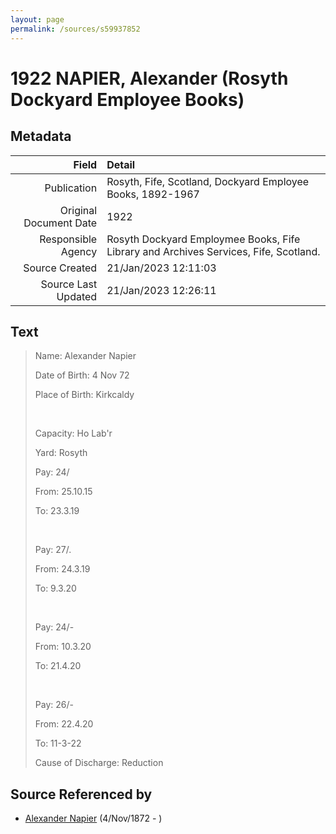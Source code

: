 ```yaml
---
layout: page
permalink: /sources/s59937852
---
```


# 1922 NAPIER, Alexander (Rosyth Dockyard Employee Books)

## Metadata
Field | Detail
---:|:---
Publication | Rosyth, Fife, Scotland, Dockyard Employee Books, 1892-1967
Original Document Date | 1922
Responsible Agency | Rosyth Dockyard Employmee Books, Fife Library and Archives Services, Fife, Scotland.
Source Created | 21/Jan/2023 12:11:03
Source Last Updated | 21/Jan/2023 12:26:11

## Text

> Name: Alexander Napier
>
> Date of Birth: 4 Nov 72
>
> Place of Birth: Kirkcaldy
>
> <br/>
>
> Capacity: Ho Lab'r
>
> Yard: Rosyth
>
> Pay: 24/
>
> From: 25.10.15
>
> To: 23.3.19
>
> <br/>
>
> Pay: 27/.
>
> From: 24.3.19
>
> To: 9.3.20
>
> <br/>
>
> Pay: 24/-
>
> From: 10.3.20
>
> To: 21.4.20
>
> <br/>
>
> Pay: 26/-
>
> From: 22.4.20
>
> To: 11-3-22
>
> Cause of Discharge: Reduction
>

## Source Referenced by

* [Alexander Napier](../people/@22451165@-alexander-napier-b1872-11-4-d.md) (4/Nov/1872 - )
